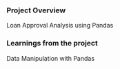 ### Project Overview

 Loan Approval Analysis using Pandas


### Learnings from the project

 Data Manipulation with Pandas


